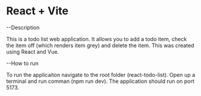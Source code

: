 # React + Vite

--Description 

This is a todo list web application. It allows you to add a todo item, check the item off (which renders item grey) and delete the item. This was created using React and Vue.


--How to run

To run the applicaiton navigate to the root folder (react-todo-list). Open up a terminal and run comman (npm run dev). The application should run on port 5173.